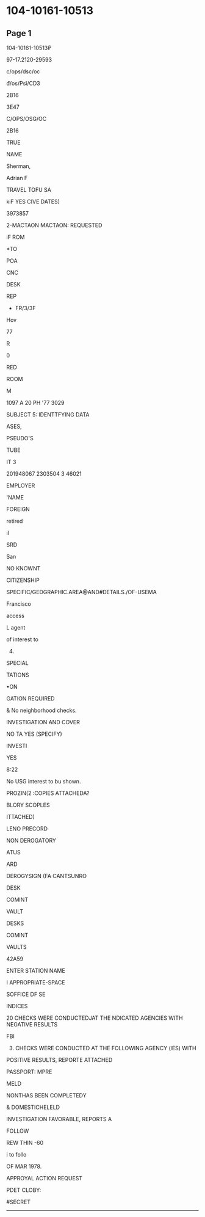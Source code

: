 # 104-10161-10513

## Page 1

104-10161-10513₽

97-17.2120-29593

c/ops/dsc/oc

đ/os/Psĩ/CD3

2B16

3E47

C/OPS/OSG/OC

2B16

TRUE

NAME

Sherman,

Adrian F

TRAVEL TOFU SA

kiF YES CIVE DATES)

3973857

2-MACTAON MACTAON: REQUESTED

iF ROM

*TO

POA

CNC

DESK

REP

- FR/3/3F

Hov

77

R

0

RED

ROOM

M

1097 A 20 PH '77 3029

SUBJECT 5: IDENTTFYING DATA

ASES,

PSEUDO'S

TUBE

IT 3

201948067 2303504 3 46021

EMPLOYER

'NAME

FOREIGN

retired

il

SRD

San

NO KNOWNT

CITIZENSHIP

SPECIFIC/GEDGRAPHIC.AREA@AND#DETAILS./OF-USEMA

Francisco

access

L agent

of interest to

4.

SPECIAL

TATIONS

•ON

GATION REQUIRED

& No neighborhood checks.

INVESTIGATION AND COVER

NO TA YES (SPECIFY)

INVESTI

YES

8:22

No USG interest to bu shown.

PROZIN(2 :COPIES ATTACHEDA?

BLORY SCOPLES

ITTACHED)

LENO PRECORD

NON DEROGATORY

ATUS

ARD

DEROGYSIGN (FA CANTSUNRO

DESK

COMINT

VAULT

DESKS

COMINT

VAULTS

42A59

ENTER STATION NAME

I APPROPRIATE-SPACE

SOFFICE DF SE

INDICES

20 CHECKS WERE CONDUCTEDJAT THE NDICATED AGENCIES WITH NEGATIVE RESULTS

FBI

3. CHECKS WERE CONDUCTED AT THE FOLLOWING AGENCY (lES) WITH

POSITIVE RESULTS, REPORTE ATTACHED

PASSPORT: MPRE

MELD

NONTHAS BEEN COMPLETEDY

& DOMESTICHELELD

INVESTIGATION FAVORABLE, REPORTS A

FOLLOW

REW THIN -60

i to follo

OF MAR 1978.

APPROYAL ACTION REQUEST

PDET CLOBY:

#SECRET

---

